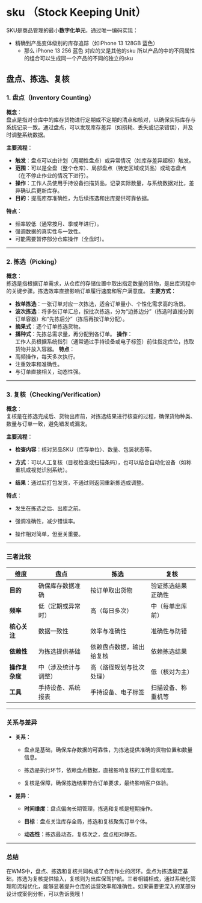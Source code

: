 
# sku  （Stock Keeping Unit）
SKU是商品管理的最小**数字化单元**，通过唯一编码实现：
- 精确到产品变体级别的库存追踪（如iPhone 13 128GB 蓝色）
	- 那么 iPhone 13 256 蓝色 对应的又是其他的sku
所以产品的中的不同属性的组合可以生成同一个产品的不同的独立的sku

## 盘点、拣选、复核
### 1. 盘点（Inventory Counting）

**概念**：  
盘点是指对仓库中的库存货物进行定期或不定期的清点和核对，以确保实际库存与系统记录一致。通过盘点，可以发现库存差异（如损耗、丢失或记录错误），并及时调整系统数据。

**主要流程**：
  
- **触发**：盘点可以由计划（周期性盘点）或异常情况（如库存差异超标）触发。
- **范围**：可以是全盘（整个仓库）、局部盘点（特定区域或货品）或动态盘点（在不停止作业的情况下进行）。
- **操作**：工作人员使用手持设备扫描货品，记录实际数量，与系统数据对比，差异确认后更新库存。
- **目的**：提高库存准确性，为后续拣选和出库提供可靠依据。
  

**特点**：
- 频率较低（通常按月、季或年进行）。
- 强调数据的真实性与一致性。
- 可能需要暂停部分仓库操作（全盘时）。
  

---
### 2. 拣选（Picking）

**概念**：  
拣选是指根据订单需求，从仓库的存储位置中取出指定数量的货物，是出库流程中的关键步骤。拣选效率直接影响订单履行速度和客户满意度。
**主要方式**：
- **按单拣选**：一张订单对应一次拣选，适合订单量小、个性化需求高的场景。
- **波次拣选**：将多张订单汇总，按批次拣选，分为“边拣边分”（拣选时直接分到订单容器）和“先拣后分”（拣后再按订单分配）。
- **摘果式**：逐个订单拣选货物。
- **播种式**：先拣总需求量，再分配到各订单。
**操作**：  
工作人员根据系统指引（通常通过手持设备或电子标签）前往指定库位，拣取货物并放入容器。
**特点**：
- 高频操作，每天多次执行。
- 注重效率和准确性。
- 与订单直接相关，动态性强。
---

### 3. 复核（Checking/Verification）

  

**概念**：  
复核是在拣选完成后、货物出库前，对拣选结果进行核查的过程，确保货物种类、数量与订单一致，避免错发或漏发。

  

**主要流程**：

  

- **检查内容**：核对货品SKU（库存单位）、数量、包装状态等。
  
- **方式**：可以人工复核（目视检查或扫描条码），也可以结合自动化设备（如称重机或视觉识别系统）。
  
- **结果**：通过后打包发货，不通过则返回重新拣选或调整。
  

**特点**：

  

- 发生在拣选之后、出库之前。
  
- 强调准确性，减少错误率。
  
- 操作相对简单，但至关重要。
  

---

### 三者比较

  

|**维度**|**盘点**|**拣选**|**复核**|
|---|---|---|---|
|**目的**|确保库存数据准确|按订单取出货物|验证拣选结果正确性|
|**频率**|低（定期或异常时）|高（每日多次）|中（每单出库前）|
|**核心关注**|数据一致性|效率与准确性|准确性与防错|
|**依赖性**|为拣选提供基础|依赖盘点数据，输出给复核|依赖拣选结果|
|**操作复杂度**|中（涉及统计与调整）|高（路径规划与批次处理）|低（核对为主）|
|**工具**|手持设备、系统报表|手持设备、电子标签|扫描设备、称重机等|

---

### 关系与差异

  

- **关系**：  
    - 盘点是基础，确保库存数据的可靠性，为拣选提供准确的货物位置和数量信息。
      
    - 拣选是执行环节，依赖盘点数据，直接影响复核的工作量和难度。
      
    - 复核是保障，确保拣选结果符合订单要求，最终影响客户体验。
      
    
  
- **差异**：  
    - **时间维度**：盘点偏向长期管理，拣选和复核是短期操作。
      
    - **目标**：盘点关注库存全局，拣选和复核聚焦订单个体。
      
    - **动态性**：拣选最动态，复核次之，盘点相对静态。
      
    
  

---

### 总结

  

在WMS中，盘点、拣选和复核共同构成了仓库作业的闭环。盘点为拣选奠定基础，拣选为复核提供输入，复核则为出库保驾护航。三者相辅相成，通过系统化管理和流程优化，能够显著提升仓库的运营效率和准确性。如果需要更深入的某部分设计或案例分析，可以告诉我哦！